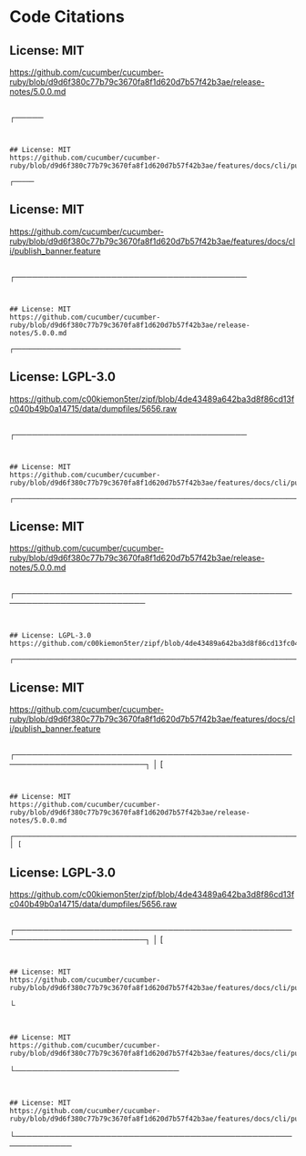 # Code Citations

## License: MIT
https://github.com/cucumber/cucumber-ruby/blob/d9d6f380c77b79c3670fa8f1d620d7b57f42b3ae/release-notes/5.0.0.md

```
```
┌─────
```


## License: MIT
https://github.com/cucumber/cucumber-ruby/blob/d9d6f380c77b79c3670fa8f1d620d7b57f42b3ae/features/docs/cli/publish_banner.feature

```
```
┌─────
```


## License: MIT
https://github.com/cucumber/cucumber-ruby/blob/d9d6f380c77b79c3670fa8f1d620d7b57f42b3ae/features/docs/cli/publish_banner.feature

```
```
┌─────────────────────────────────────────
```


## License: MIT
https://github.com/cucumber/cucumber-ruby/blob/d9d6f380c77b79c3670fa8f1d620d7b57f42b3ae/release-notes/5.0.0.md

```
```
┌─────────────────────────────────────────
```


## License: LGPL-3.0
https://github.com/c00kiemon5ter/zipf/blob/4de43489a642ba3d8f86cd13fc040b49b0a14715/data/dumpfiles/5656.raw

```
```
┌─────────────────────────────────────────
```


## License: MIT
https://github.com/cucumber/cucumber-ruby/blob/d9d6f380c77b79c3670fa8f1d620d7b57f42b3ae/features/docs/cli/publish_banner.feature

```
```
┌─────────────────────────────────────────────────────────────────────────
```


## License: MIT
https://github.com/cucumber/cucumber-ruby/blob/d9d6f380c77b79c3670fa8f1d620d7b57f42b3ae/release-notes/5.0.0.md

```
```
┌─────────────────────────────────────────────────────────────────────────
```


## License: LGPL-3.0
https://github.com/c00kiemon5ter/zipf/blob/4de43489a642ba3d8f86cd13fc040b49b0a14715/data/dumpfiles/5656.raw

```
```
┌─────────────────────────────────────────────────────────────────────────
```


## License: MIT
https://github.com/cucumber/cucumber-ruby/blob/d9d6f380c77b79c3670fa8f1d620d7b57f42b3ae/features/docs/cli/publish_banner.feature

```
```
┌─────────────────────────────────────────────────────────────────────────┐
│ [
```


## License: MIT
https://github.com/cucumber/cucumber-ruby/blob/d9d6f380c77b79c3670fa8f1d620d7b57f42b3ae/release-notes/5.0.0.md

```
```
┌─────────────────────────────────────────────────────────────────────────┐
│ [
```


## License: LGPL-3.0
https://github.com/c00kiemon5ter/zipf/blob/4de43489a642ba3d8f86cd13fc040b49b0a14715/data/dumpfiles/5656.raw

```
```
┌─────────────────────────────────────────────────────────────────────────┐
│ [
```


## License: MIT
https://github.com/cucumber/cucumber-ruby/blob/d9d6f380c77b79c3670fa8f1d620d7b57f42b3ae/features/docs/cli/publish_banner.feature

```
└
```


## License: MIT
https://github.com/cucumber/cucumber-ruby/blob/d9d6f380c77b79c3670fa8f1d620d7b57f42b3ae/features/docs/cli/publish_banner.feature

```
└─────────────────────────────
```


## License: MIT
https://github.com/cucumber/cucumber-ruby/blob/d9d6f380c77b79c3670fa8f1d620d7b57f42b3ae/features/docs/cli/publish_banner.feature

```
└────────────────────────────────────────────────────────────
```

